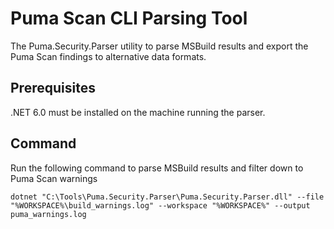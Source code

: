 # Puma Scan CLI Parsing Tool

The Puma.Security.Parser utility to parse MSBuild results and export the Puma Scan findings to alternative data formats. 

## Prerequisites

.NET 6.0 must be installed on the machine running the parser.

## Command

Run the following command to parse MSBuild results and filter down to Puma Scan warnings

```
dotnet "C:\Tools\Puma.Security.Parser\Puma.Security.Parser.dll" --file "%WORKSPACE%\build_warnings.log" --workspace "%WORKSPACE%" --output puma_warnings.log
```